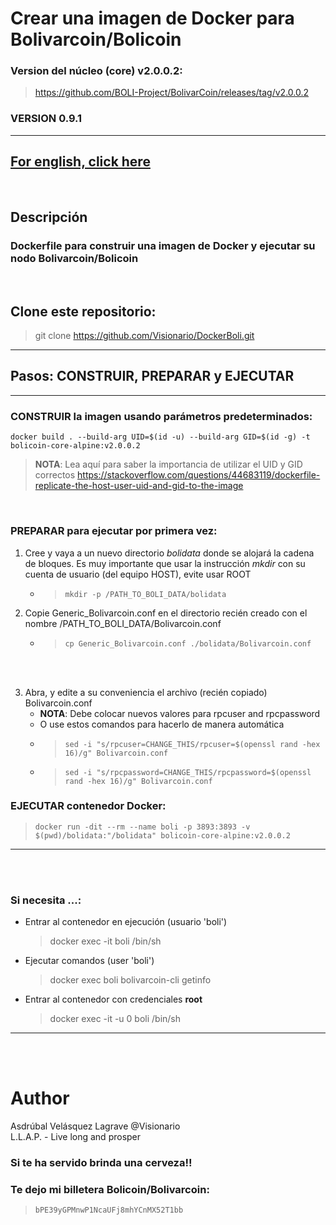 # Crear una imagen de Docker para Bolivarcoin/Bolicoin    
### Version del núcleo (core) v2.0.0.2:
> https://github.com/BOLI-Project/BolivarCoin/releases/tag/v2.0.0.2    
 
### VERSION 0.9.1   
---    
## [For english, click here](./README.md)
<br />   

## Descripción  

### Dockerfile para construir una imagen de Docker y ejecutar su nodo Bolivarcoin/Bolicoin     
<br />   

## Clone este repositorio:
> git clone https://github.com/Visionario/DockerBoli.git   
--- 

## **Pasos: CONSTRUIR, PREPARAR y EJECUTAR**
---
### **CONSTRUIR** la imagen usando parámetros predeterminados:   
```
docker build . --build-arg UID=$(id -u) --build-arg GID=$(id -g) -t bolicoin-core-alpine:v2.0.0.2
```
> **NOTA**: Lea aquí para saber la importancia de utilizar el UID y GID correctos https://stackoverflow.com/questions/44683119/dockerfile-replicate-the-host-user-uid-and-gid-to-the-image   

<br />   

### **PREPARAR** para ejecutar por primera vez:
1) Cree y vaya a un nuevo directorio *bolidata* donde se alojará la cadena de bloques. Es muy importante que usar la instrucción *mkdir* con su cuenta de usuario (del equipo HOST), evite usar ROOT   
   * > ```mkdir -p /PATH_TO_BOLI_DATA/bolidata```    

2) Copie Generic_Bolivarcoin.conf en el directorio recién creado con el nombre /PATH_TO_BOLI_DATA/Bolivarcoin.conf  
    * > ```cp Generic_Bolivarcoin.conf ./bolidata/Bolivarcoin.conf```   
<br />   
<br />   

3) Abra, y edite a su conveniencia el archivo (recién copiado) Bolivarcoin.conf   
    * **NOTA**: Debe colocar nuevos valores para rpcuser and rpcpassword 
    * O use estos comandos para hacerlo de manera automática
    * > ```sed -i "s/rpcuser=CHANGE_THIS/rpcuser=$(openssl rand -hex 16)/g" Bolivarcoin.conf```  
    * > ```sed -i "s/rpcpassword=CHANGE_THIS/rpcpassword=$(openssl rand -hex 16)/g" Bolivarcoin.conf```   


### **EJECUTAR** contenedor Docker:   
> ```docker run -dit --rm --name boli -p 3893:3893 -v $(pwd)/bolidata:"/bolidata" bolicoin-core-alpine:v2.0.0.2```   
---
<br />   
<br />   

### Si necesita ...:
* Entrar al contenedor en ejecución (usuario 'boli')   
   > docker exec -it boli /bin/sh

 * Ejecutar comandos (user 'boli')    
   > docker exec boli bolivarcoin-cli getinfo  

 * Entrar al contenedor con credenciales **root**    
   > docker exec -it -u 0 boli /bin/sh   
---
<br />   
<br />   

# Author
Asdrúbal Velásquez Lagrave @Visionario   
L.L.A.P. - Live long and prosper   

### Si te ha servido brinda una cerveza!!   
### Te dejo mi billetera Bolicoin/Bolivarcoin:   
> ```bPE39yGPMnwP1NcaUFj8mhYCnMX52T1bb```   

